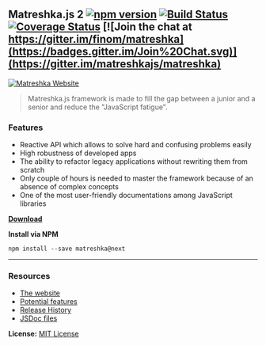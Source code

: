 ## Matreshka.js 2 [![npm version](https://badge.fury.io/js/matreshka.svg)](https://badge.fury.io/js/matreshka) [![Build Status](https://travis-ci.org/matreshkajs/matreshka.svg)](https://travis-ci.org/matreshkajs/matreshka) [![Coverage Status](https://coveralls.io/repos/github/matreshkajs/matreshka/badge.svg?branch=master)](https://coveralls.io/github/matreshkajs/matreshka?branch=master) [![Join the chat at https://gitter.im/finom/matreshka](https://badges.gitter.im/Join%20Chat.svg)](https://gitter.im/matreshkajs/matreshka)

[![Matreshka Website](http://matreshka.io/img/mk5-logo_full-vert.svg)](http://matreshka.io)



> Matreshka.js framework is made to fill the gap between a junior and a senior and reduce the "JavaScript fatigue".

### Features
- Reactive API which allows to solve hard and confusing problems easily
- High robustness of developed apps
- The ability to refactor legacy applications without rewriting them from scratch
- Only couple of hours is needed to master the framework because of an absence of complex concepts
- One of the most user-friendly documentations among JavaScript libraries

**[Download](https://github.com/matreshkajs/matreshka/tree/gh-pages)**

**Install via NPM**
```
npm install --save matreshka@next
```

-----------------------------------

### Resources
- [The website](http://matreshka.io)
- [Potential features](https://trello.com/b/E5KcQESk/matreshka-js-features)
- [Release History](https://github.com/matreshkajs/matreshka/releases)
- [JSDoc files](https://github.com/matreshkajs/matreshka.io/tree/master/doc)

**License:** [MIT License](https://raw.github.com/finom/matreshka/master/LICENSE)
